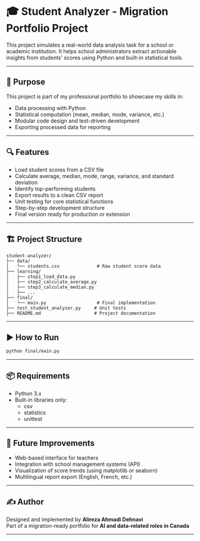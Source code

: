 
# 🎓 Student Analyzer - Migration Portfolio Project

This project simulates a real-world data analysis task for a school or academic institution. It helps school administrators extract actionable insights from students' scores using Python and built-in statistical tools.

---

## 💼 Purpose

This project is part of my professional portfolio to showcase my skills in:
- Data processing with Python
- Statistical computation (mean, median, mode, variance, etc.)
- Modular code design and test-driven development
- Exporting processed data for reporting

---

## 🔍 Features

- Load student scores from a CSV file
- Calculate average, median, mode, range, variance, and standard deviation
- Identify top-performing students
- Export results to a clean CSV report
- Unit testing for core statistical functions
- Step-by-step development structure
- Final version ready for production or extension

---

## 🏗️ Project Structure

```
student-analyzer/
├── data/
│   └── students.csv              # Raw student score data
├── learning/
│   ├── step1_load_data.py
│   ├── step2_calculate_average.py
│   ├── step3_calculate_median.py
│   ├── ...
├── final/
│   └── main.py                   # Final implementation
├── test_student_analyzer.py     # Unit tests
├── README.md                    # Project documentation
```

---

## ▶️ How to Run

```bash
python final/main.py
```

---

## 📦 Requirements

- Python 3.x
- Built-in libraries only:
  - csv
  - statistics
  - unittest

---

## 🚀 Future Improvements

- Web-based interface for teachers
- Integration with school management systems (API)
- Visualization of score trends (using matplotlib or seaborn)
- Multilingual report export (English, French, etc.)

---

## ✍️ Author

Designed and implemented by **Alireza Ahmadi Dehnavi**  
Part of a migration-ready portfolio for **AI and data-related roles in Canada**  

---
